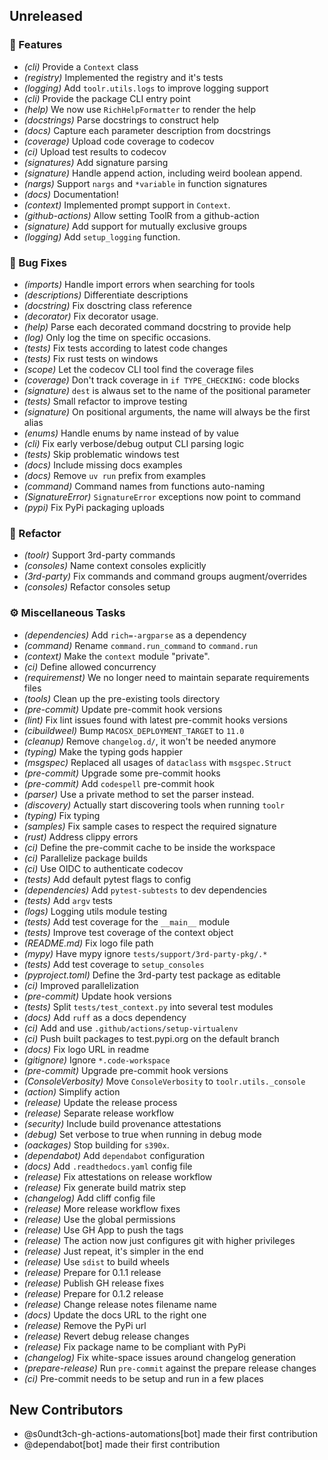 ## Unreleased

### <!-- 0 -->🚀 Features

- *(cli)* Provide a `Context` class
- *(registry)* Implemented the registry and it's tests
- *(logging)* Add `toolr.utils.logs` to improve logging support
- *(cli)* Provide the package CLI entry point
- *(help)* We now use ``RichHelpFormatter`` to render the help
- *(docstrings)* Parse docstrings to construct help
- *(docs)* Capture each parameter description from docstrings
- *(coverage)* Upload code coverage to codecov
- *(ci)* Upload test results to codecov
- *(signatures)* Add signature parsing
- *(signature)* Handle append action, including weird boolean append.
- *(nargs)* Support ``nargs`` and ``*variable`` in function signatures
- *(docs)* Documentation!
- *(context)* Implemented prompt support in ``Context``.
- *(github-actions)* Allow setting ToolR from a github-action
- *(signature)* Add support for mutually exclusive groups
- *(logging)* Add `setup_logging` function.

### <!-- 1 -->🐛 Bug Fixes

- *(imports)* Handle import errors when searching for tools
- *(descriptions)* Differentiate descriptions
- *(docstring)* Fix dosctring class reference
- *(decorator)* Fix decorator usage.
- *(help)* Parse each decorated command docstring to provide help
- *(log)* Only log the time on specific occasions.
- *(tests)* Fix tests according to latest code changes
- *(tests)* Fix rust tests on windows
- *(scope)* Let the codecov CLI tool find the coverage files
- *(coverage)* Don't track coverage in ``if TYPE_CHECKING:`` code blocks
- *(signature)* `dest` is alwaus set to the name of the positional parameter
- *(tests)* Small refactor to improve testing
- *(signature)* On positional arguments, the name will always be the first alias
- *(enums)* Handle enums by name instead of by value
- *(cli)* Fix early verbose/debug output CLI parsing logic
- *(tests)* Skip problematic windows test
- *(docs)* Include missing docs examples
- *(docs)* Remove `uv run` prefix from examples
- *(command)* Command names from functions auto-naming
- *(SignatureError)* `SignatureError` exceptions now point to command
- *(pypi)* Fix PyPi packaging uploads

### <!-- 2 -->🚜 Refactor

- *(toolr)* Support 3rd-party commands
- *(consoles)* Name context consoles explicitly
- *(3rd-party)* Fix commands and command groups augment/overrides
- *(consoles)* Refactor consoles setup

### <!-- 7 -->⚙️ Miscellaneous Tasks

- *(dependencies)* Add `rich=-argparse` as a dependency
- *(command)* Rename `command.run_command` to `command.run`
- *(context)* Make the ``context`` module "private".
- *(ci)* Define allowed concurrency
- *(requiremenst)* We no longer need to maintain separate requirements files
- *(tools)* Clean up the pre-existing tools directory
- *(pre-commit)* Update pre-commit hook versions
- *(lint)* Fix lint issues found with latest pre-commit hooks versions
- *(cibuildweel)* Bump `MACOSX_DEPLOYMENT_TARGET` to `11.0`
- *(cleanup)* Remove `changelog.d/`, it won't be needed anymore
- *(typing)* Make the typing gods happier
- *(msgspec)* Replaced all usages of ``dataclass`` with ``msgspec.Struct``
- *(pre-commit)* Upgrade some pre-commit hooks
- *(pre-commit)* Add ``codespell`` pre-commit hook
- *(parser)* Use a private method to set the parser instead.
- *(discovery)* Actually start discovering tools when running ``toolr``
- *(typing)* Fix typing
- *(samples)* Fix sample cases to respect the required signature
- *(rust)* Address clippy errors
- *(ci)* Define the pre-commit cache to be inside the workspace
- *(ci)* Parallelize package builds
- *(ci)* Use OIDC to authenticate codecov
- *(tests)* Add default pytest flags to config
- *(dependencies)* Add ``pytest-subtests`` to dev dependencies
- *(tests)* Add ``argv`` tests
- *(logs)* Logging utils module testing
- *(tests)* Add test coverage for the `__main__` module
- *(tests)* Improve test coverage of the context object
- *(README.md)* Fix logo file path
- *(mypy)* Have mypy ignore `tests/support/3rd-party-pkg/.*`
- *(tests)* Add test coverage to ``setup_consoles``
- *(pyproject.toml)* Define the 3rd-party test package as editable
- *(ci)* Improved parallelization
- *(pre-commit)* Update hook versions
- *(tests)* Split `tests/test_context.py` into several test modules
- *(docs)* Add ``ruff`` as a docs dependency
- *(ci)* Add and use ``.github/actions/setup-virtualenv``
- *(ci)* Push built packages to test.pypi.org on the default branch
- *(docs)* Fix logo URL in readme
- *(gitignore)* Ignore `*.code-workspace`
- *(pre-commit)* Upgrade pre-commit hook versions
- *(ConsoleVerbosity)* Move `ConsoleVerbosity` to  `toolr.utils._console`
- *(action)* Simplify action
- *(release)* Update the release process
- *(release)* Separate release workflow
- *(security)* Include build provenance attestations
- *(debug)* Set verbose to true when running in debug mode
- *(oackages)* Stop building for `s390x`.
- *(dependabot)* Add `dependabot` configuration
- *(docs)* Add `.readthedocs.yaml` config file
- *(release)* Fix attestations on release workflow
- *(release)* Fix generate build matrix step
- *(changelog)* Add cliff config file
- *(release)* More release workflow fixes
- *(release)* Use the global permissions
- *(release)* Use GH App to push the tags
- *(release)* The action now just configures git with higher privileges
- *(release)* Just repeat, it's simpler in the end
- *(release)* Use `sdist` to build wheels
- *(release)* Prepare for 0.1.1 release
- *(release)* Publish GH release fixes
- *(release)* Prepare for 0.1.2 release
- *(release)* Change release notes filename name
- *(docs)* Update the docs URL to  the right one
- *(release)* Remove the PyPi url
- *(release)* Revert debug release changes
- *(release)* Fix package name to be compliant with PyPi
- *(changelog)* Fix white-space issues around changelog generation
- *(prepare-release)* Run `pre-commit` against the prepare release changes
- *(ci)* Pre-commit needs to be setup and run in a few places

## New Contributors

* @s0undt3ch-gh-actions-automations[bot] made their first contribution
* @dependabot[bot] made their first contribution
